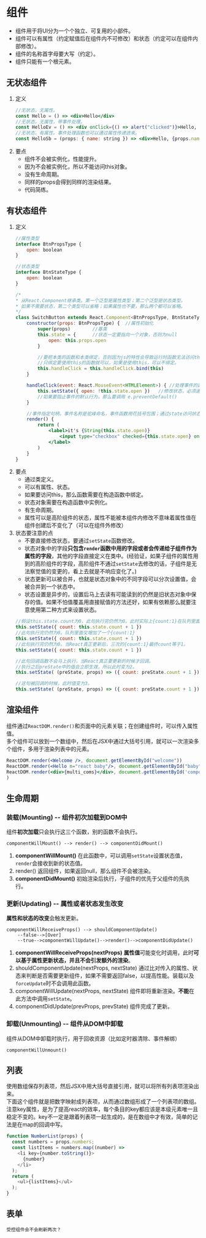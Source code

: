 # 组件

* 组件用于将UI分为一个个独立、可复用的小部件。  
* 组件可以有属性（约定赋值后在组件内不可修改）和状态（约定可以在组件内部修改）。  
* 组件的名称首字母要大写（约定）。
* 组件只能有一个根元素。

## 无状态组件

1. 定义
    ```jsx
    //无状态，无属性。
    const Hello = () => <div>Hello</div>
    //无状态，无属性，带事件处理。
    const HelloEv = () => <div onClick={() => alert("clicked")}>Hello, click me.</div>  
    //无状态，有属性。事件处理函数也可以通过属性传递进来。
    const HelloSb = (props: { name: string }) => <div>Hello, {props.name}</div>
    ```
1. 要点
    * 组件不会被实例化，性能提升。
    * 因为不会被实例化，所以不能访问this对象。
    * 没有生命周期。
    * 同样的props会得到同样的渲染结果。
    * 代码简练。

## 有状态组件

1. 定义
    ```jsx
    //属性类型
    interface BtnPropsType {
        open: boolean
    }

    //状态类型
    interface BtnStateType {
        open: boolean
    }

    /*
    * 从React.Component继承类。第一个泛型是属性类型；第二个泛型是状态类型。
    * 如果不需要状态，第二个类型可以省略；如果属性也不要，那么两个都可以省略。
    */
    class SwitchButton extends React.Component<BtnPropsType, BtnStateType> {
        constructor(props: BtnPropsType) {  //属性初始化
            super(props)        //基类
            this.state = {      //状态一定要指向一个对象，否则为null
                open: this.props.open
            }

            //要把本类的函数和本类绑定，否则因为js的特性会导致运行时函数无法访问this。
            //只绑定要使用this的函数就可以，如果是使用this，可以不绑定。
            this.handleClick = this.handleClick.bind(this)
        }

        handleClick(event: React.MouseEvent<HTMLElement>) { //处理事件的函数
            this.setState({ open: !this.state.open })   //修改状态，必须通过函数修改
            //如果要阻止事件的默认行为，那么要调用 e.preventDefault()
        }

        //事件指定句柄，事件名称是驼峰命名，事件函数用花括号包围；通过state访问状态。
        render() {
            return (
                <label>it's {String(this.state.open)}
                    <input type="checkbox" checked={this.state.open} onClick={this.handleClick} />
                </label>
            )
        }
    }
    ```
1. 要点
    * 通过类定义。
    * 可以有属性、状态。
    * 如果要访问this，那么函数需要在构造函数中绑定。
    * 状态对象需要在构造函数中实例化。
    * 有生命周期。
    * 属性可以是高阶组件的状态，属性不能被本组件内修改不意味着属性值在组件创建后不变化了（可以在组件外修改）
1. 状态要注意的点
    * 不要直接修改状态，要通过`setState`函数修改。
    * 状态对象中的字段**只包含`render`函数中用的字段或者会传递给子组件作为属性的字段**，其他的字段直接定义在类中。(经验证，如果子组件的属性用到的高阶组件的字段，高阶组件不通过`setState`去修改的话，子组件是无法察觉值的变更的，看上去就是不响应变化了。)
    * 状态更新可以被合并，也就是状态对象中的不同字段可以分次设置值，会被合并到一个状态中。
    * 状态设置是异步的，设置后马上去读有可能读到的仍然是旧状态对象中保存的值。如果不怕值覆盖用直接赋值的方法还好，如果有依赖那么就要注意使用第二种方式来设置状态。
    ```jsx
    //假设this.state.count为0，此句执行完仍然为0。此时实际上{count:1}在队列里面存着。
    this.setState({ count: this.state.count + 1 })  
    //此句执行完仍然为0。队列里面又增加了一个{count:1}
    this.setState({ count: this.state.count + 1 })  
    //此句执行完仍然为0。当React真正更新后，三次的{count:1}最终count等于1。
    this.setState({ count: this.state.count + 1 })  

    //此句回调函数不会马上执行，当React真正要更新的时候才回调。
    //执行之后preState中的值会立即生效，所以此时变为2。
    this.setState( (preState, props) => ({ count: preState.count + 1 }) )

    //这句被回调的时候，此时值变为3。
    this.setState( (preState, props) => ({ count: preState.count + 1 }) )
    ```

## 渲染组件

组件通过`ReactDOM.render()`和页面中的元素关联；在创建组件时，可以传入属性值。  
多个组件可以放到一个数组中，然后在JSX中通过大括号引用，就可以一次渲染多个组件，多用于渲染列表中的元素。

```jsx
ReactDOM.render(<Welcome />, document.getElementById("welcome"))
ReactDOM.render(<Hello n="react baby"/>, document.getElementById("baby"))       //传递属性值
ReactDOM.render(<div>{multi_coms}</div>, document.getElementById('component')   //多组件渲染
)
```

## 生命周期

### 装载(Mounting) -- 组件初次加载到DOM中

组件**初次加载**只会执行这三个函数，别的函数不会执行。

```fc
componentWillMount() --> render() --> componentDidMount()
```

1. **componentWillMount()** 在此函数中，可以调用`setState`设置状态值，`render`会接收到新的状态值。
1. render() 返回组件，如果返回null，那么组件不会被渲染。
1. **componentDidMount()** 初始渲染后执行，子组件的优先于父组件的先执行。

### 更新(Updating) -- 属性或者状态发生改变

**属性和状态的改变**会触发更新。

```fc
componentWillReceiveProps() --> shouldComponentUpdate()
    --false-->[Over]  
    --true-->componentWillUpdate()-->render()-->componentDidUpdate()
```

1. **componentWillReceiveProps(nextProps)** **属性值**可能变化时调用，此时**可以基于属性更新状态，并且不会引发额外的渲染**。
1. shouldComponentUpdate(nextProps, nextState) 通过比对传入的属性、状态来判断是否需要更新组件，如果不需要返回false，以提高性能。装载以及`forceUpdate`时不会调用此函数。
1. componentWillUpdate(nextProps, nextState) 组件即将重新渲染。**不能**在此方法中调用`setState`。
1. componentDidUpdate(prevProps, prevState) 组件完成了更新。

### 卸载(Unmounting) -- 组件从DOM中卸载

组件从DOM中卸载时执行，用于回收资源（比如定时器清除、事件解绑）

```fc
componentWillUnmount()
```

## 列表

使用数组保存列表项，然后JSX中用大括号直接引用，就可以将所有列表项渲染出来。  
下面这个组件就是把数字映射成列表项，从而通过数组形成了一个列表项的数组。  
注意key属性，是为了提高react的效率，每个条目的key都应该是本级元素唯一且稳定不变的。key不一定是跟着列表项一起生成的，是在数组中才有效，简单的记法是在map的回调中写。

```js
function NumberList(props) {
  const numbers = props.numbers;
  const listItems = numbers.map((number) =>
    <li key={number.toString()}>
      {number}
    </li>
  );
  return (
    <ul>{listItems}</ul>
  );
}
```

## 表单
    受控组件会不会刷新两次？